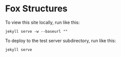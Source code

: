 Fox Structures
==============

To view this site locally, run like this:

```
jekyll serve -w --baseurl ""
```

To deploy to the test server subdirectory, run like this:

```
jekyll serve
```